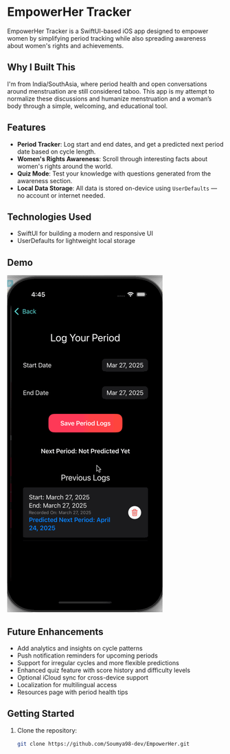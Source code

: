 # EmpowerHer Tracker

EmpowerHer Tracker is a SwiftUI-based iOS app designed to empower women by simplifying period tracking while also spreading awareness about women's rights and achievements.

## Why I Built This

I'm from India/SouthAsia, where period health and open conversations around menstruation are still considered taboo. This app is my attempt to normalize these discussions and humanize menstruation and a woman’s body through a simple, welcoming, and educational tool.

## Features

- **Period Tracker**: Log start and end dates, and get a predicted next period date based on cycle length.
- **Women's Rights Awareness**: Scroll through interesting facts about women's rights around the world.
- **Quiz Mode**: Test your knowledge with questions generated from the awareness section.
- **Local Data Storage**: All data is stored on-device using `UserDefaults` — no account or internet needed.

## Technologies Used

- SwiftUI for building a modern and responsive UI
- UserDefaults for lightweight local storage

## Demo

![App Demo](assets/demoswift.gif)

## Future Enhancements

- Add analytics and insights on cycle patterns
- Push notification reminders for upcoming periods
- Support for irregular cycles and more flexible predictions
- Enhanced quiz feature with score history and difficulty levels
- Optional iCloud sync for cross-device support
- Localization for multilingual access
- Resources page with period health tips

## Getting Started

1. Clone the repository:
   ```bash
   git clone https://github.com/Soumya98-dev/EmpowerHer.git
   ```
